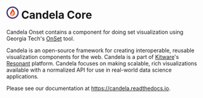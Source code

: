 # ![](docs/static/favicon.png) Candela Core

Candela Onset contains a component for doing set visualization using Georgia
Tech's [OnSet](https://www.cc.gatech.edu/gvu/ii/setvis/) tool.

Candela is an open-source framework for creating interoperable, reusable
visualization components for the web. Candela is a part of
[Kitware](http://www.kitware.com)'s [Resonant](http://resonant.kitware.com)
platform. Candela focuses on making scalable, rich visualizations available with
a normalized API for use in real-world data science applications.

Please see our documentation at https://candela.readthedocs.io.
